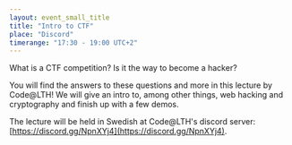 ```yaml
---
layout: event_small_title
title: "Intro to CTF"
place: "Discord"
timerange: "17:30 - 19:00 UTC+2"
---
```


What is a CTF competition? Is it the way to become a hacker? 

You will find the answers to these questions and more in this lecture by Code@LTH! We will give an intro to, among other things, web hacking and cryptography and finish up with a few demos. 

The lecture will be held in Swedish at Code@LTH's discord server: [https://discord.gg/NpnXYj4](https://discord.gg/NpnXYj4).